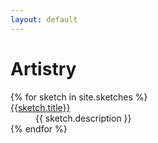 ```yaml
---
layout: default
---
```


# Artistry

<section >
  <dl class="grid">
  {% for sketch in site.sketches %}
    <dt><a class="grid-item" href="{{ sketch.url }}"> {{sketch.title}}</a></dt>
    <dd>{{ sketch.description }}</dd>
    {% endfor %}

  </dl>
</section>
